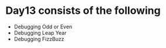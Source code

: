 # Day13 consists of the following
* Debugging Odd or Even
* Debugging Leap Year
* Debugging FizzBuzz

